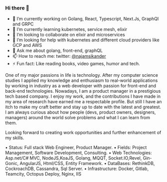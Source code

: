### Hi there 👋

<!--
**najamsk/najamsk** is a ✨ _special_ ✨ repository because its `README.md` (this file) appears on your GitHub profile.

Here are some ideas to get you started:

- 🔭 I’m currently working on ...
- 🌱 I’m currently learning ...
- 👯 I’m looking to collaborate on ...
- 🤔 I’m looking for help with ...
- 💬 Ask me about ...
- 📫 How to reach me: ...
- 😄 Pronouns: ...
- ⚡ Fun fact: ...
-->

- 🔭 I’m currently working on Golang, React, Typescript, Next.Js, GraphQl and GRPC
- 🌱 I’m currently learning kubernetes, service mesh, elixir
- 👯 I’m looking to collaborate on elixir and microservices
- 🤔 I’m looking for help with kubernetes and different cloud providers like GCP and AWS
- 💬 Ask me about golang, front-end, graphQL
- 📫 How to reach me: twitter: [@najamsikander](https://twitter.com/najamsikander)
- ⚡ Fun fact: Like reading books, video games, humor and tech.

One of my major passions in life is technology. After my computer science studies I applied my knowledge and enthusiasm to real-world applications by working in industry as a web developer with passion for front-end and back-end technologies.
Nowadays, I am a product manager in a prestigious tech based company. I enjoy my work, and the contributions I have made in my area of research have earned me a respectable profile. But still I have an itch to make my craft better and stay up to date with the latest and greatest. I am always curious about how people (devs, product owners, designers, managers) around the world solve problems and what I can learn from them.

Looking forward to creating work opportunities and further enhancement of my skills.

•	Status: Full stack Web Engineer, Product Manager.
•	Fields: Project Management, Software Development, Consulting.
•	Web Technologies: Asp.net/C# MVC, NodeJS,KoaJS, Golang, MQQT, Socket.IO,Revel, Gin-Gonic, AngularJS, Html/CSS, Entity Framework.
•	DataBases: RethinkDB, CockroachDB, Cassandra, Sql Server.
•	Infrastructure: Docker, Gitlab, Teamcity, Octopus Deploy, Nginx, IIS


